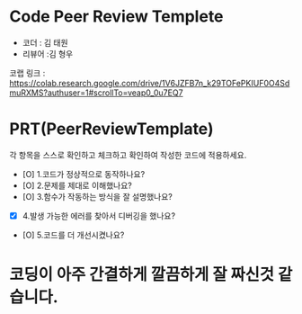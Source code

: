 # Code Peer Review Templete
- 코더 : 김 태원
- 리뷰어 :김 형우

코랩 링크 : https://colab.research.google.com/drive/1V6JZFB7n_k29TOFePKIUF0O4SdmuRXMS?authuser=1#scrollTo=veap0_0u7EQ7

# PRT(PeerReviewTemplate)
각 항목을 스스로 확인하고 체크하고 확인하여 작성한 코드에 적용하세요.
- [O] 1.코드가 정상적으로 동작하나요?
- [O] 2.문제를 제대로 이해했나요?
- [O] 3.함수가 작동하는 방식을 잘 설명했나요?
- [X] 4.발생 가능한 에러를 찾아서 디버깅을 했나요? 
- [O] 5.코드를 더 개선시켰나요?

# 코딩이 아주 간결하게 깔끔하게 잘 짜신것 같습니다.
